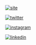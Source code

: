 [![site](https://img.shields.io/badge/conde.sh-313131?style=flat-square&labelColor=313131&logo=windows-95&logoColor=white&color=313131)](https://conde.sh)

[![twitter](https://img.shields.io/badge/@mattconde-313131?style=flat-square&labelColor=313131&logo=twitter&logoColor=white&color=313131)](https://twitter.com/mattconde)

[![instagram](https://img.shields.io/badge/@matt.conde-313131?style=flat-square&labelColor=313131&logo=instagram&logoColor=white&color=313131)](https://instagram.com/matt.conde/)

[![linkedin](https://img.shields.io/badge/@condem-313131?style=flat-square&labelColor=313131&logo=LinkedIn&logoColor=white&color=313131)](https://www.linkedin.com/in/condem/)

